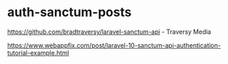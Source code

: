 # auth-sanctum-posts
https://github.com/bradtraversy/laravel-sanctum-api - Traversy Media

https://www.webappfix.com/post/laravel-10-sanctum-api-authentication-tutorial-example.html
